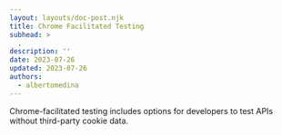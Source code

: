 ```yaml
---
layout: layouts/doc-post.njk
title: Chrome Facilitated Testing
subhead: >
  .
description: ''
date: 2023-07-26
updated: 2023-07-26
authors:
  - albertomedina
---
```


Chrome-facilitated testing includes options for developers to test APIs without third-party cookie data.
